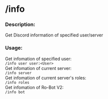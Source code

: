 # /info

### Description:
Get Discord information of specified user/server<br>

### Usage:
Get infomation of specified user:<br>
`/info user user:<User>`<br>
Get infomation of current server:<br>
`/info server`<br>
Get infomation of current server's roles:<br>
`/info roles`<br>
Get infomation of Ro-Bot V2:<br>
`/info bot`<br>